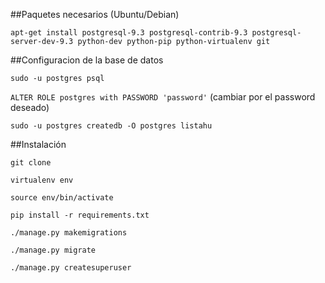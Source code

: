 ##Paquetes necesarios (Ubuntu/Debian)

`apt-get install postgresql-9.3 postgresql-contrib-9.3 postgresql-server-dev-9.3 python-dev python-pip python-virtualenv git`

##Configuracion de la base de datos

`sudo -u postgres psql`

`ALTER ROLE postgres with PASSWORD 'password'` (cambiar por el password deseado)

`sudo -u postgres createdb -O postgres listahu`

##Instalación

`git clone`

`virtualenv env`

`source env/bin/activate `

`pip install -r requirements.txt`

`./manage.py makemigrations`

`./manage.py migrate`

`./manage.py createsuperuser`
